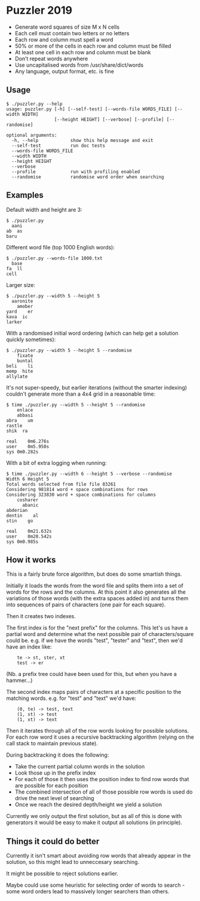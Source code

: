 # Puzzler 2019

* Generate word squares of size M x N cells
* Each cell must contain two letters or no letters
* Each row and column must spell a word
* 50% or more of the cells in each row and column must be filled
* At least one cell in each row and column must be blank
* Don’t repeat words anywhere
* Use uncapitalised words from /usr/share/dict/words
* Any language, output format, etc. is fine

## Usage

```
$ ./puzzler.py --help
usage: puzzler.py [-h] [--self-test] [--words-file WORDS_FILE] [--width WIDTH]
                  [--height HEIGHT] [--verbose] [--profile] [--randomise]

optional arguments:
  -h, --help            show this help message and exit
  --self-test           run doc tests
  --words-file WORDS_FILE
  --width WIDTH
  --height HEIGHT
  --verbose
  --profile             run with profiling enabled
  --randomise           randomise word order when searching
```

## Examples

Default width and height are 3:
```
$ ./puzzler.py 
  aani
ab  as
baru  
```

Different word file (top 1000 English words):

```
$ ./puzzler.py --words-file 1000.txt 
  base
fa  ll
cell  
```

Larger size:
```
$ ./puzzler.py --width 5 --height 5
  aaronite
    amober
yard    er
kava  ic  
larker    
```

With a randomised initial word ordering (which can help get a solution quickly
sometimes):
```
$ ./puzzler.py --width 5 --height 5 --randomise
    fixate
    buntal
beli    li
memp  hite
allylate  
```

It's not super-speedy, but earlier iterations (without the smarter indexing)
couldn't generate more than a 4x4 grid in a reasonable time:
```
$ time ./puzzler.py --width 5 --height 5 --randomise
    enlace
    abbasi
abra    um
rastle    
shik  ra  

real	0m6.276s
user	0m5.950s
sys	0m0.282s
```

With a bit of extra logging when running:
```
$ time ./puzzler.py --width 6 --height 5 --verbose --randomise
Width 6 Height 5
Total words selected from file file 83261
Considering 981814 word + space combinations for rows
Considering 323830 word + space combinations for columns
    cosharer
      abanic
abderian    
dentin    al
stin    go  

real	0m21.632s
user	0m20.542s
sys	0m0.985s
```

## How it works

This is a fairly brute force algorithm, but does do some smartish things.

Initially it loads the words from the word file and splits them into a set of
words for the rows and the columns.  At this point it also generates all the
variations of those words (with the extra spaces added in) and turns them into
sequences of pairs of characters (one pair for each square).

Then it creates two indexes.

The first index is for the "next prefix" for the columns.  This let's us have a
partial word and determine what the next possible pair of characters/square
could be.  e.g. if we have the words "test", "tester" and "text", then we'd have
an index like:
```
    te -> st, ster, xt
    test -> er
```

(Nb. a prefix tree could have been used for this, but when you have a hammer...)

The second index maps pairs of characters at a specific position to the matching
words. e.g. for "test" and "text" we'd have:
```
    (0, te) -> test, text
    (1, st) -> test
    (1, xt) -> text
```

Then it iterates through all of the row words looking for possible solutions.
For each row word it uses a recursive backtracking algorithm (relying on the
call stack to maintain previous state).

During backtracking it does the following:
* Take the current partial column words in the solution
* Look those up in the prefix index
* For each of those it then uses the position index to find row words that are possible for each position
* The combined intersection of all of those possible row words is used do drive the next level of searching
* Once we reach the desired depth/height we yield a solution

Currently we only output the first solution, but as all of this is done with
generators it would be easy to make it output all solutions (in principle).

## Things it could do better

Currently it isn't smart about avoiding row words that already appear in the
solution, so this might lead to unneccesary searching.

It might be possible to reject solutions earlier.

Maybe could use some heuristic for selecting order of words to search - some
word orders lead to massively longer searchers than others.

